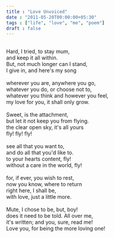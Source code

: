 ```yaml
---
title : "Love Unvoiced"
date : "2011-05-20T00:00:00+05:30"
tags : ["life", "love", "me", "poem"]
draft : false
---
```


<br />
Hard, I tried, to stay mum,<br />
and keep it all within.<br />
But, not much longer can I stand,<br />
I give in, and here's my song<br />
<br />
wherever you are, anywhere you go,<br />
whatever you do, or choose not to,<br />
whatever you think and however you feel,<br />
my love for you, it shall only grow.<br />
<br />
Sweet, is the attachment,<br />
but let it not keep you from flying.<br />
the clear open sky, it's all yours<br />
fly! fly! fly!<br />
<br />
see all that you want to,<br />
and do all that you'd like to.<br />
to your hearts content, fly!<br />
without a care in the world, fly!<br />
<br />
for, if ever, you wish to rest,<br />
now you know, where to return<br />
right here, I shall be,<br />
with love, just a little more.<br />
<br />
Mute, I chose to be, but, boy!<br />
does it need to be told. All over me,<br />
it's written; and you, sure, read me!<br />
Love you, for being the more loving one!<br />
<br />
